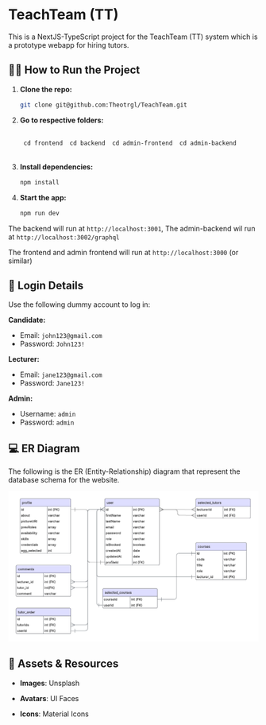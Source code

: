 # TeachTeam (TT)

This is a NextJS-TypeScript project for the TeachTeam (TT) system which is a prototype webapp for hiring tutors.

## 👨‍🏫 How to Run the Project

1. **Clone the repo:**
    ```bash
    git clone git@github.com:Theotrgl/TeachTeam.git
    ```

2. **Go to respective folders:**

    <table>
    <thead>
        <tr>
        <td>
            <pre><code>cd frontend</code></pre>
        </td>
        <td>
            <pre><code>cd backend</code></pre>
        </td>
        <td>
            <pre><code>cd admin-frontend</code></pre>
        </td>
        <td>
            <pre><code>cd admin-backend</code></pre>
        </td>
        </tr>
    </thead>
    </table>


2. **Install dependencies:**
    ```bash
    npm install
    ```

3. **Start the app:**
    ```bash
    npm run dev
    ```

The backend will run at `http://localhost:3001`,
The admin-backend wil run at `http://localhost:3002/graphql`

The frontend and admin frontend will run at `http://localhost:3000` (or similar)

## 🔐 Login Details

Use the following dummy account to log in:

**Candidate:**
- Email: `john123@gmail.com`
- Password: `John123!`

**Lecturer:**
- Email: `jane123@gmail.com`
- Password: `Jane123!`

**Admin:**
- Username: `admin`
- Password: `admin`

## 💻 ER Diagram

The following is the ER (Entity-Relationship) diagram that represent the database schema for the website.

<img src="Database ER diagram.png">

## 🎨 Assets & Resources
- **Images**: Unsplash

- **Avatars**: UI Faces

- **Icons**: Material Icons